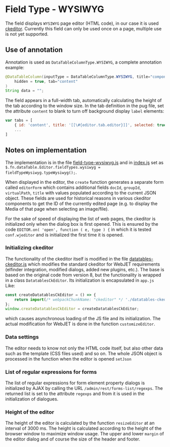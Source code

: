 # Field Type - WYSIWYG

The field displays `WYSIWYG` page editor (HTML code), in our case it is used [ckeditor](https://ckeditor.com/ckeditor-4/). Currently this field can only be used once on a page, multiple use is not yet supported.

## Use of annotation

Annotation is used as `DataTableColumnType.WYSIWYG`, a complete annotation example:

```java
@DataTableColumn(inputType = DataTableColumnType.WYSIWYG, title="components.news.template_html",
    hidden = true, tab="content"
)
String data = "";
```

The field appears in a full-width tab, automatically calculating the height of the tab according to the window size. In the tab definition in the pug file, set the attribute `content` to blank to turn off background display `label` elements:

```javascript
var tabs = [
    { id: 'content', title: '[[\#{editor.tab.editor}]]', selected: true, content: '' },
    ...
]
```

## Notes on implementation

The implementation is in the file [field-type-wysiwyg.js](../../../src/main/webapp/admin/v9/npm_packages/webjetdatatables/field-type-wysiwyg) and in [index.js](../../../src/main/webapp/admin/v9/npm_packages/webjetdatatables/index.js) set as `$.fn.dataTable.Editor.fieldTypes.wysiwyg = fieldTypeWysiwyg.typeWysiwyg();`.

When displayed in the editor, the `create` function generates a separate form called `editorForm` which contains additional fields `docId`, `groupId`, `virtualPath`, `title` with values populated according to the current JSON object. These fields are used for historical reasons in various ckeditor components to get the ID of the currently edited page (e.g. to display the Media of that page when selecting an image/file).

For the sake of speed of displaying the list of web pages, the ckeditor is initialized only when the dialog box is first opened. This is ensured by the code `EDITOR.on( 'open', function ( e, type ) {` in which it is tested `conf.wjeditor` and is initialized the first time it is opened.

### Initializing ckeditor

The functionality of the ckeditor itself is modified in the file [datatables-ckeditor.js](../../../src/main/webapp/admin/v9/src/js/datatables-ckeditor.js) which modifies the standard ckeditor for WebJET requirements (elfinder integration, modified dialogs, added new plugins, etc.). The base is based on the original code from version 8, but the functionality is wrapped in a class `DatatablesCkEditor`. Its initialization is encapsulated in `app.js` Like:

```javascript
const createDatatablesCkEditor = () => {
    return import(/* webpackChunkName: "ckeditor" */ './datatables-ckeditor');
};
window.createDatatablesCkEditor = createDatatablesCkEditor;
```

which causes asynchronous loading of the JS file and its initialization. The actual modification for WebJET is done in the function `customizeEditor`.

### Data settings

The editor needs to know not only the HTML code itself, but also other data such as the template (CSS files used) and so on. The whole JSON object is processed in the function when the editor is opened `setJson`

### List of regular expressions for forms

The list of regular expressions for form element property dialogs is initialized by AJAX by calling the URL `/admin/rest/forms-list/regexps`. The returned list is set to the attribute `regexps` and from it is used in the initialization of dialogues.

### Height of the editor

The height of the editor is calculated by the function `resizeEditor` at an interval of 3000 ms. The height is calculated according to the height of the browser window to maximize window usage. The upper and lower `margin` of the editor dialog and of course the size of the header and footer.
